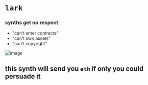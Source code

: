 # `lark`
### synths get no respect
- "can't enter contracts"
- "can't own assets"
- "can't copyright"


![image](https://user-images.githubusercontent.com/129193311/235325591-46bb7c05-605b-42ca-b26e-e70c05b36e18.png)

## this synth will send you `eth` if only you could persuade it
